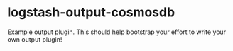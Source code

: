 # logstash-output-cosmosdb
Example output plugin. This should help bootstrap your effort to write your own output plugin!
